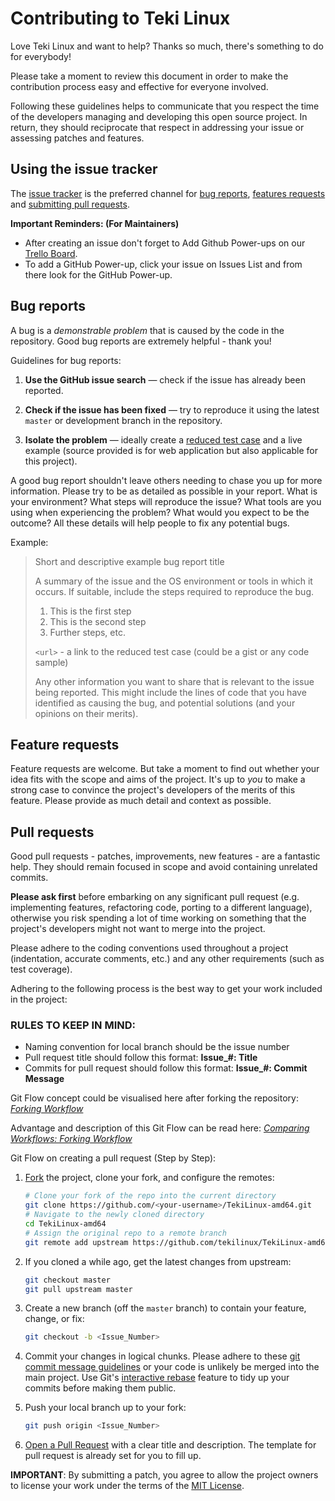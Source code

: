 # Contributing to Teki Linux
Love Teki Linux and want to help? Thanks so much, there's something to do for everybody!

Please take a moment to review this document in order to make the contribution process easy and effective for everyone involved.

Following these guidelines helps to communicate that you respect the time of the developers managing and developing this open source project. In return, they should reciprocate that respect in addressing your issue or assessing patches and features.

## Using the issue tracker

The [issue tracker](https://github.com/tekilinux/TekiLinux-amd64/issues) is
the preferred channel for [bug reports](#bugs), [features requests](#features)
and [submitting pull requests](#pull-requests).

**Important Reminders: (For Maintainers)**
- After creating an issue don't forget to Add Github Power-ups on our
[Trello Board](https://trello.com/b/xqUrR6Ys/tekilinux-tekilinux-amd64).
- To add a GitHub Power-up, click your issue on Issues List and from there look for the GitHub Power-up.

<a name="bugs"></a>
## Bug reports

A bug is a _demonstrable problem_ that is caused by the code in the repository.
Good bug reports are extremely helpful - thank you!

Guidelines for bug reports:

1. **Use the GitHub issue search** &mdash; check if the issue has already been reported.

2. **Check if the issue has been fixed** &mdash; try to reproduce it using the latest `master` or development branch in the repository.

3. **Isolate the problem** &mdash; ideally create a [reduced test case](https://css-tricks.com/reduced-test-cases/) and a live example (source provided is for web application but also applicable for this project).

A good bug report shouldn't leave others needing to chase you up for more information. Please try to be as detailed as possible in your report. What is your environment? What steps will reproduce the issue? What tools are you using when
experiencing the problem? What would you expect to be the outcome? All these details will help people to fix any potential bugs.

Example:

> Short and descriptive example bug report title
>
> A summary of the issue and the OS environment or tools in which it occurs. If
> suitable, include the steps required to reproduce the bug.
>
> 1. This is the first step
> 2. This is the second step
> 3. Further steps, etc.
>
> `<url>` - a link to the reduced test case (could be a gist or any code sample)
>
> Any other information you want to share that is relevant to the issue being
> reported. This might include the lines of code that you have identified as
> causing the bug, and potential solutions (and your opinions on their
> merits).


<a name="features"></a>
## Feature requests

Feature requests are welcome. But take a moment to find out whether your idea fits with the scope and aims of the project. It's up to *you* to make a strong case to convince the project's developers of the merits of this feature. Please provide as much detail and context as possible.


<a name="pull-requests"></a>
## Pull requests

Good pull requests - patches, improvements, new features - are a fantastic
help. They should remain focused in scope and avoid containing unrelated
commits.

**Please ask first** before embarking on any significant pull request (e.g.
implementing features, refactoring code, porting to a different language),
otherwise you risk spending a lot of time working on something that the
project's developers might not want to merge into the project.

Please adhere to the coding conventions used throughout a project (indentation,
accurate comments, etc.) and any other requirements (such as test coverage).

Adhering to the following process is the best way to get your work
included in the project:

### RULES TO KEEP IN MIND:
- Naming convention for local branch should be the issue number
- Pull request title should follow this format: **Issue_#: Title**
- Commits for pull request should follow this format: **Issue_#: Commit Message**

Git Flow concept could be visualised here after forking the repository: 
[*Forking Workflow*](https://guides.github.com/introduction/flow/)

Advantage and description of this Git Flow can be read here:
[*Comparing Workflows: Forking Workflow*](https://www.atlassian.com/git/tutorials/comparing-workflows#forking-workflow)

Git Flow on creating a pull request (Step by Step):
1. [Fork](https://help.github.com/articles/fork-a-repo/) the project, clone your fork, and configure the remotes:
   ```bash
   # Clone your fork of the repo into the current directory
   git clone https://github.com/<your-username>/TekiLinux-amd64.git
   # Navigate to the newly cloned directory
   cd TekiLinux-amd64
   # Assign the original repo to a remote branch
   git remote add upstream https://github.com/tekilinux/TekiLinux-amd64.git
   ```

2. If you cloned a while ago, get the latest changes from upstream:

   ```bash
   git checkout master
   git pull upstream master
   ```

3. Create a new branch (off the `master` branch) to contain your feature, change, or fix:
   ```bash
   git checkout -b <Issue_Number>
   ```

4. Commit your changes in logical chunks. Please adhere to these [git commit message guidelines](http://tbaggery.com/2008/04/19/a-note-about-git-commit-messages.html) or your code is unlikely be merged into the main project. Use Git's [interactive rebase](https://help.github.com/articles/about-git-rebase/) feature to tidy up your commits before making them public.

5. Push your local branch up to your fork:

   ```bash
   git push origin <Issue_Number>
   ```

6. [Open a Pull Request](https://help.github.com/articles/using-pull-requests/)
    with a clear title and description. The template for pull request is already set for you to fill up.

**IMPORTANT**: By submitting a patch, you agree to allow the project
owners to license your work under the terms of the [MIT License](https://github.com/tekilinux/TekiLinux-amd64/blob/master/LICENSE).
